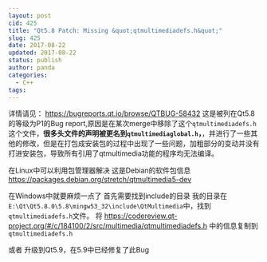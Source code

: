 ```yaml
---
layout: post
cid: 425
title: "Qt5.8 Patch: Missing &quot;qtmultimediadefs.h&quot;"
slug: 425
date: 2017-08-22
updated: 2017-08-22
status: publish
author: panda
categories: 
  - C++
tags: 
---
```



详情请见：
https://bugreports.qt.io/browse/QTBUG-58432
这是被列在Qt5.8的等级为P1的Bug report,原因是在某次merge中移除了这个`qtmultimediadefs.h`这个文件，**很多头文件的声明被更名到`qtmultimediaglobal.h`，**，并进行了一些其他的修改，但是在打包成安装包的过程中出现了一些问题，加粗部分的变动并没有打进安装包，导致所有引用了qtmultimedia功能的程序均无法编译。


<!--more-->


在Linux中可以利用包管理器解决
这是Debian的软件包信息
https://packages.debian.org/stretch/qtmultimedia5-dev

在Windows中就要麻烦一点了
首先需要找到include的目录
我的目录在`E:\Qt\Qt5.8.0\5.8\mingw53_32\include\QtMultimedia`中，找到`qtmultimediadefs.h`文件。
将
https://codereview.qt-project.org/#/c/184100/2/src/multimedia/qtmultimediadefs.h
中的信息复制到`qtmultimediadefs.h`


或者
升级到Qt5.9，在5.9中已经修复了此Bug
